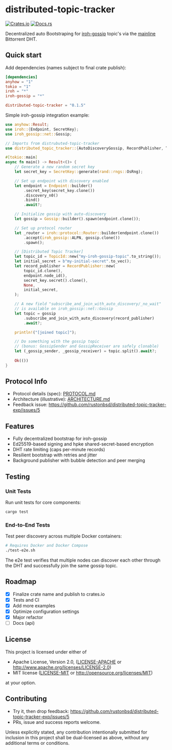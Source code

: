# distributed-topic-tracker

[![Crates.io](https://img.shields.io/crates/v/distributed-topic-tracker.svg)](https://crates.io/crates/distributed-topic-tracker)
[![Docs.rs](https://docs.rs/distributed-topic-tracker/badge.svg)](https://docs.rs/distributed-topic-tracker)


Decentralized auto Bootstraping for [iroh-gossip](https://github.com/n0-computer/iroh-gossip) topic's via the [mainline](https://github.com/pubky/mainline) Bittorrent DHT.

## Quick start

Add dependencies (names subject to final crate publish):

```toml
[dependencies]
anyhow = "1"
tokio = "1"
iroh = "*"
iroh-gossip = "*"

distributed-topic-tracker = "0.1.5"
```

Simple iroh-gossip integration example:

```rust
use anyhow::Result;
use iroh::{Endpoint, SecretKey};
use iroh_gossip::net::Gossip;

// Imports from distrubuted-topic-tracker
use distributed_topic_tracker::{AutoDiscoveryGossip, RecordPublisher, TopicId};

#[tokio::main]
async fn main() -> Result<()> {
    // Generate a new random secret key
    let secret_key = SecretKey::generate(rand::rngs::OsRng);

    // Set up endpoint with discovery enabled
    let endpoint = Endpoint::builder()
        .secret_key(secret_key.clone())
        .discovery_n0()
        .bind()
        .await?;

    // Initialize gossip with auto-discovery
    let gossip = Gossip::builder().spawn(endpoint.clone());

    // Set up protocol router
    let _router = iroh::protocol::Router::builder(endpoint.clone())
        .accept(iroh_gossip::ALPN, gossip.clone())
        .spawn();

    // [Distributed Topic Tracker]
    let topic_id = TopicId::new("my-iroh-gossip-topic".to_string());
    let initial_secret = b"my-initial-secret".to_vec();
    let record_publisher = RecordPublisher::new(
        topic_id.clone(),
        endpoint.node_id(),
        secret_key.secret().clone(),
        None,
        initial_secret,
    );

    // A new field "subscribe_and_join_with_auto_discovery/_no_wait" 
    // is available on iroh_gossip::net::Gossip
    let topic = gossip
        .subscribe_and_join_with_auto_discovery(record_publisher)
        .await?;

    println!("[joined topic]");

    // Do something with the gossip topic
    // (bonus: GossipSender and GossipReceiver are safely clonable)
    let (_gossip_sender, _gossip_receiver) = topic.split().await?;
    
    Ok(())
}

```

## Protocol Info
- Protocol details (spec): [PROTOCOL.md](/PROTOCOL.md)
- Architecture (illustrative): [ARCHITECTURE.md](/ARCHITECTURE.md)
- Feedback issue: https://github.com/rustonbsd/distributed-topic-tracker-exp/issues/5


## Features

- Fully decentralized bootstrap for iroh-gossip
- Ed25519-based signing and hpke shared-secret-based encryption
- DHT rate limiting (caps per-minute records)
- Resilient bootstrap with retries and jitter
- Background publisher with bubble detection and peer merging



## Testing

### Unit Tests
Run unit tests for core components:
```bash
cargo test
```

### End-to-End Tests
Test peer discovery across multiple Docker containers:
```bash
# Requires Docker and Docker Compose
./test-e2e.sh
```

The e2e test verifies that multiple nodes can discover each other through the DHT and successfully join the same gossip topic.

## Roadmap

- [x] Finalize crate name and publish to crates.io
- [x] Tests and CI
- [x] Add more examples
- [x] Optimize configuration settings
- [x] Major refactor
- [ ] Docs (api)

## License

This project is licensed under either of

- Apache License, Version 2.0, ([LICENSE-APACHE](LICENSE-APACHE.txt) or
  <http://www.apache.org/licenses/LICENSE-2.0>)
- MIT license ([LICENSE-MIT](LICENSE-MIT.txt) or
  <http://opensource.org/licenses/MIT>)

at your option.

## Contributing

- Try it, then drop feedback:
  https://github.com/rustonbsd/distributed-topic-tracker-exp/issues/5
- PRs, issue and success reports welcome.

Unless explicitly stated, any contribution intentionally submitted for
inclusion in this project shall be dual-licensed as above, without any
additional terms or conditions.

